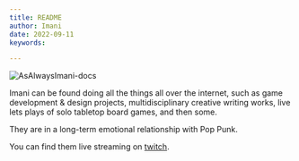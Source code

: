 ```yaml
---
title: README
author: Imani
date: 2022-09-11
keywords:

---
```


![AsAlwaysImani-docs](https://socialify.git.ci/asalwaysimani/AsAlwaysImani-docs/image?description=1&descriptionEditable=The%20always%20under-construction%20website%20and%20blog%20for%20the%20various%20workings%20on%20the%20internet.%20Built%20using%20Docusaurus%20v2&font=Bitter&name=1&owner=1&pattern=Charlie%20Brown&stargazers=1&theme=Dark)

Imani can be found doing all the things all over the internet, such as game development & design projects, multidisciplinary creative writing works, live lets plays of solo tabletop board games, and then some.

They are in a long-term emotional relationship with Pop Punk.

You can find them live streaming on [twitch](https://www.twitch.tv/asalwaysimani). 
